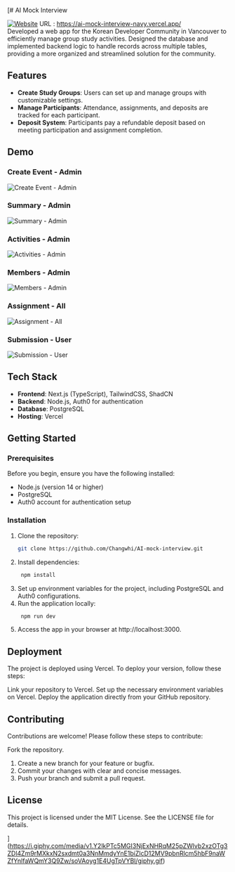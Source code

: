 [# AI Mock Interview

[![Website](https://img.shields.io/badge/Website-Live-brightgreen)](https://ai-mock-interview-navy.vercel.app/)  URL : https://ai-mock-interview-navy.vercel.app/  
Developed a web app for the Korean Developer Community in Vancouver to efficiently manage group study activities. Designed the database and implemented backend logic to handle records across multiple tables, providing a more organized and streamlined solution for the community.

## Features
- **Create Study Groups**: Users can set up and manage groups with customizable settings.  
- **Manage Participants**: Attendance, assignments, and deposits are tracked for each participant.  
- **Deposit System**: Participants pay a refundable deposit based on meeting participation and assignment completion.  

## Demo
### Create Event - Admin
![Create Event - Admin](https://i.giphy.com/media/v1.Y2lkPTc5MGI3NjExYzBrcTVoMjl6NHFxMjAweXA4M2theGZrNGg2dGFhY3Jma3psOWlleSZlcD12MV9pbnRlcm5hbF9naWZfYnlfaWQmY3Q9Zw/soVAoyg1E4UgTpVYBl/giphy.gif)

### Summary - Admin
![Summary - Admin](https://i.giphy.com/media/v1.Y2lkPTc5MGI3NjExaGNtN2xtNXA5eWJlenFtMG9lN3Zpa2IyOWN1ZDMzY2t0bDQxdnpuOSZlcD12MV9pbnRlcm5hbF9naWZfYnlfaWQmY3Q9Zw/7vMSf7t7jZM6QQYL93/giphy.gif)

### Activities - Admin
![Activities - Admin](https://i.giphy.com/media/v1.Y2lkPTc5MGI3NjExZWw4YWk1ZTF3dWo5MHg0cHptZXlvaHB3dXM2dndzZXUzMGFtcGtleSZlcD12MV9pbnRlcm5hbF9naWZfYnlfaWQmY3Q9Zw/0rrqBG0Ch5JfP8jg0I/giphy.gif)

### Members - Admin
![Members - Admin](https://i.giphy.com/media/v1.Y2lkPTc5MGI3NjExc2lhbWQzczBnbTJ3cG9xNms4eGgxM3l5b3Vja3Vpb2huaWlzM2J2aSZlcD12MV9pbnRlcm5hbF9naWZfYnlfaWQmY3Q9Zw/rH81RRkRwJda5453BW/giphy.gif)

### Assignment - All
![Assignment - All](https://i.giphy.com/media/v1.Y2lkPTc5MGI3NjExdmdpZjEzMHhkN3JseXE0Mmoxem5qNGMxcXB6eGQ2eHA0MnRtd2hqYSZlcD12MV9pbnRlcm5hbF9naWZfYnlfaWQmY3Q9Zw/5REags7lnyRPF6cVAP/giphy.gif)

### Submission - User
![Submission - User](https://i.giphy.com/media/v1.Y2lkPTc5MGI3NjExeHZrNjRxMzMzdXMxd3BlbGY0aHBtYTc2dDI5MW5ocjVveGdwdWJpayZlcD12MV9pbnRlcm5hbF9naWZfYnlfaWQmY3Q9Zw/pim1eL3RGSckLNk0va/giphy.gif)


## Tech Stack  

- **Frontend**: Next.js (TypeScript), TailwindCSS, ShadCN
- **Backend**: Node.js, Auth0 for authentication
- **Database**: PostgreSQL
- **Hosting**: Vercel

## Getting Started

### Prerequisites

Before you begin, ensure you have the following installed:

- Node.js (version 14 or higher)
- PostgreSQL
- Auth0 account for authentication setup

### Installation

1. Clone the repository:
   ```bash
   git clone https://github.com/Changwhi/AI-mock-interview.git
   ```
2. Install dependencies:
   ```bash
    npm install
   ```
3. Set up environment variables for the project, including PostgreSQL and Auth0 configurations.
4. Run the application locally:
   ```bash
    npm run dev
   ```
5. Access the app in your browser at http://localhost:3000.

## Deployment
The project is deployed using Vercel. To deploy your version, follow these steps:

Link your repository to Vercel.
Set up the necessary environment variables on Vercel.
Deploy the application directly from your GitHub repository.

## Contributing
Contributions are welcome! Please follow these steps to contribute:

Fork the repository.
1. Create a new branch for your feature or bugfix.
2. Commit your changes with clear and concise messages.
3. Push your branch and submit a pull request.

## License
This project is licensed under the MIT License. See the LICENSE file for details.



](https://i.giphy.com/media/v1.Y2lkPTc5MGI3NjExNHRqM25pZWlvb2xzOTg3ZDl4Zm9rMXkxN2sxdmt0a3NnMmdyYnE1biZlcD12MV9pbnRlcm5hbF9naWZfYnlfaWQmY3Q9Zw/soVAoyg1E4UgTpVYBl/giphy.gif)

